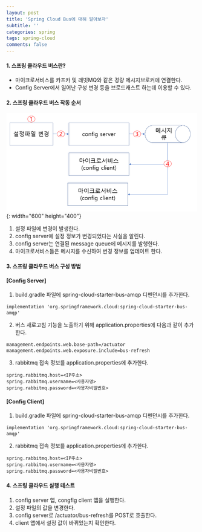 ```yaml
---
layout: post
title: 'Spring Cloud Bus에 대해 알아보자'
subtitle: ''
categories: spring
tags: spring-cloud
comments: false
---
```


#### 1. 스프링 클라우드 버스란? ####
- 마이크로서비스를 카프카 및 래빗MQ와 같은 경량 메시지브로커에 연결한다.
- Config Server에서 일어난 구성 변경 등을 브로드캐스트 하는데 이용할 수 있다.

#### 2. 스프링 클라우드 버스 작동 순서 ####
![스프링 클라우드 서비스 작동](/assets/img/cloud-bus-001.PNG){: width="600" height="400"}
<br/>
1. 설정 파일에 변경이 발생한다.
2. config server에 설정 정보가 변경되었다는 사실을 알린다.
3. config server는 연결된 message queue에 메시지를 발행한다.
4. 마이크로서비스들은 메시지를 수신하여 변경 정보를 업데이트 한다.

#### 3. 스프링 클라우드 버스 구성 방법 ####
#### [Config Server] ####
1. build.gradle 파일에 spring-cloud-starter-bus-amqp 디펜던시를 추가한다.
```
implementation 'org.springframework.cloud:spring-cloud-starter-bus-amqp'
```
2. 버스 새로고침 기능을 노출하기 위해 application.properties에 다음과 같이 추가한다.
```
management.endpoints.web.base-path=/actuator
management.endpoints.web.exposure.include=bus-refresh
```
3. rabbitmq 접속 정보를 application.properties에 추가한다.
```
spring.rabbitmq.host=<IP주소>
spring.rabbitmq.username=<사용자명>
spring.rabbitmq.password=<사용자비밀번호>
```

#### [Config Client] ####
1. build.gradle 파일에 spring-cloud-starter-bus-amqp 디펜던시를 추가한다.
```
implementation 'org.springframework.cloud:spring-cloud-starter-bus-amqp'
```
2. rabbitmq 접속 정보를 application.properties에 추가한다.
```
spring.rabbitmq.host=<IP주소>
spring.rabbitmq.username=<사용자명>
spring.rabbitmq.password=<사용자비밀번호>
```

#### 4. 스프링 클라우드 실행 테스트 ####
1. config server 앱, congfig client 앱을 실행한다.
2. 설정 파일의 값을 변경한다.
3. config server로 /actuator/bus-refresh를 POST로 호출한다.
4. client 앱에서 설정 값이 바뀌었는지 확인한다. 